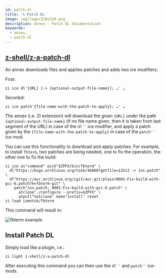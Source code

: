 ```yaml
---
id: patch-dl
title: '🌀 Patch DL'
image: img/logo/320x320.png
description: Annex - Patch DL documentation
keywords:
  - annex,
  - patch-dl
---
```


<!-- @format -->

## <i class="fa-brands fa-github"></i> [z-shell/z-a-patch-dl][]

An annex downloads files and applies patches and adds two ice modifiers:

First:

```shell
zi ice dl'{URL} [-> {optional-output-file-name}]; …' …
```

Seconbd:

```shell
zi ice patch'{file-name-with-the-patch-to-apply}; …' …
```

The annex (i.e. ZI extension) will download the given `{URL}` under the path `{optional-output-file-name}` (if no file name given, then it is taken from last segment of the URL) in case of the `dl''` ice modifier, and apply a patch given by the `{file-name-with-the-patch-to-apply}` in case of the `patch''` ice-mod.

You can use this functionality to download and apply patches. For example, to install `fbterm`, two patches are being needed, one to fix the operation, the other one to fix the build:

```shell showLineNumbers
zi ice as"command" pick"$ZPFX/bin/fbterm" \
  dl"https://bugs.archlinux.org/task/46860?getfile=13513 -> ins.patch" \
  dl"https://aur.archlinux.org/cgit/aur.git/plain/0001-Fix-build-with-gcc-6.patch?h=fbterm-git" \
    patch"ins.patch; 0001-Fix-build-with-gcc-6.patch" \
      atclone"./configure --prefix=$ZPFX" \
      atpull"%atclone" make"install" reset
zi load izmntuk/fbterm
```

This command will result in:

![fbterm example](https://raw.githubusercontent.com/z-shell/z-a-patch-dl/main/docs/images/fbterm-ex.png#center)

## Install Patch DL

Simply load like a plugin, i.e.:

```shell
zi light z-shell/z-a-patch-dl
```

After executing this command you can then use the `dl''` and `patch''` ice-mods.

[z-shell/z-a-patch-dl]: https://github.com/z-shell/z-a-patch-dl
